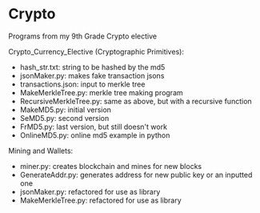 # Crypto
Programs from my 9th Grade Crypto elective

Crypto_Currency_Elective (Cryptographic Primitives):<br />
* hash_str.txt: string to be hashed by the md5<br />
* jsonMaker.py: makes fake transaction jsons<br />
* transactions.json: input to merkle tree<br />
* MakeMerkleTree.py: merkle tree making program<br />
* RecursiveMerkleTree.py: same as above, but with a recursive function<br />
* MakeMD5.py: initial version<br />
* SeMD5.py: second version<br />
* FrMD5.py: last version, but still doesn't work<br />
* OnlineMD5.py: online md5 example in python<br />

Mining and Wallets:<br />
* miner.py: creates blockchain and mines for new blocks<br />
* GenerateAddr.py: generates address for new public key or an inputted one<br />
* jsonMaker.py: refactored for use as library<br />
* MakeMerkleTree.py: refactored for use as library<br />
